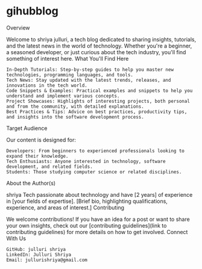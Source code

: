 # gihubblog
Overview

Welcome to shriya julluri, a tech blog dedicated to sharing insights, tutorials, and the latest news in the world of technology. Whether you're a beginner, a seasoned developer, or just curious about the tech industry, you'll find something of interest here.
What You'll Find Here

    In-Depth Tutorials: Step-by-step guides to help you master new technologies, programming languages, and tools.
    Tech News: Stay updated with the latest trends, releases, and innovations in the tech world.
    Code Snippets & Examples: Practical examples and snippets to help you understand and implement various concepts.
    Project Showcases: Highlights of interesting projects, both personal and from the community, with detailed explanations.
    Best Practices & Tips: Advice on best practices, productivity tips, and insights into the software development process.

Target Audience

Our content is designed for:

    Developers: From beginners to experienced professionals looking to expand their knowledge.
    Tech Enthusiasts: Anyone interested in technology, software development, and related fields.
    Students: Those studying computer science or related disciplines.

About the Author(s)

shriya Tech  passionate about technology and have [2 years] of experience in [your fields of expertise]. [Brief bio, highlighting qualifications, experience, and areas of interest.]
Contributing

We welcome contributions! If you have an idea for a post or want to share your own insights, check out our [contributing guidelines](link to contributing guidelines) for more details on how to get involved.
Connect With Us

    GitHub: julluri shriya
    LinkedIn: Julluri Shriya
    Email: jullurishriya@gmail.com

